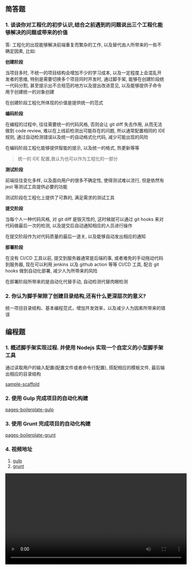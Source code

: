 ## 简答题

### 1. 谈谈你对工程化的初步认识,结合之前遇到的问题说出三个工程化能够解决的问题或带来的价值

答: 工程化的出现能够解决前端重复而繁杂的工作, 以及替代由人所带来的一些不确定因素, 比如:

**创建阶段**

当项目多时, 不统一的项目结构会增加不少的学习成本, 以及一定程度上会混乱开发者的思维, 特别是需要切换多个项目同时开发时, 通过脚手架, 能够在创建阶段统一代码分割, 甚至提示出不合规范的地方以及提出改进意见, 以及能够提供子命令用于创建统一的对象创建

在创建阶段工程化所体现的价值是提供统一的范式

**编码阶段**

在编程的过程中, 往往需要统一的代码风格, 否则会让 git diff 失去作用, 从而无法做到 code review, 难以在上线前检测出可能存在的问题, 所以通常配置相同的 IDE 规则, 通过自动检测错误以及统一的自动格式化代码, 减少可能出现的风险

在编码阶段工程化能够提供智能的提示, 以及统一的格式, 热更新等等

> 统一的 IDE 配置,我认为也可以作为工程化的一部分

**测试阶段**

前端往往变化多样, 以及面向用户的很多不确定性, 使得测试难以流行, 但是依然有 jest 等测试工具提供必要的功能

测试阶段在工程化上提供了可靠的, 满足需求的测试工具

**提交阶段**

当每个人一种代码风格, 对 git diff 是毁灭性的, 这时候就可以通过 git hooks 来对代码做最后一次的检测, 以及提交后自动通知相应的人员进行操作

在提交阶段作为对代码质量的最后一道关, 以及能够自动发出相应的通知

**部署阶段**

在没有 CI/CD 工具以前, 提交到服务器通常是后端的事, 或者难免的手动拖动代码到服务器, 现在可以利用 jenkins 以及 github action 等等 CI/CD 工具, 配合 git hooks 做到自动化部署, 减少人为所带来的风险

在部署阶段所带来的是自动化代替手动, 自动检测代替肉眼检测

### 2. 你认为脚手架除了创建目录结构,还有什么更深层次的意义?

统一项目目录结构、基本编程范式，增加开发效率，以及减少人为因素所带来的错误

## 编程题

### 1. 概述脚手架实现过程. 并使用 Nodejs 实现一个自定义的小型脚手架工具

通过读取用户的输入配置(配置文件或者命令行配置), 搭配相应的模板文件, 最后输出相应的目录结构

[sample-scaffold](./codes/sample-scaffold)

### 2. 使用 Gulp 完成项目的自动化构建

[pages-boilerplate-gulp](../fed-e-code/part-02/module-02/pages-boilerplate-gulp)

### 3. 使用 Grunt 完成项目的自动化构建

[pages-boilerplate-grunt](../fed-e-code/part-02/module-02/pages-boilerplate-grunt)

### 4. 视频地址

1. [gulp](https://dx-docs.oss-cn-shenzhen.aliyuncs.com/gulp-720p.mp4)
2. [grunt](https://dx-docs.oss-cn-shenzhen.aliyuncs.com/grunt-720p.mp4)

<video src="https://dx-docs.oss-cn-shenzhen.aliyuncs.com/gulp-720p.mp4" width="571" controls="controls" />

<video src="https://dx-docs.oss-cn-shenzhen.aliyuncs.com/grunt-720p.mp4" width="571" controls="controls" />
